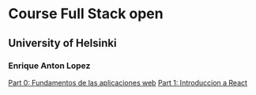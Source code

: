 # Course Full Stack open
## University of Helsinki
### Enrique Anton Lopez


[Part 0: Fundamentos de las aplicaciones web](./doc/fundamentos.md)
[Part 1: Introduccion a React](./doc/intro_react.md)